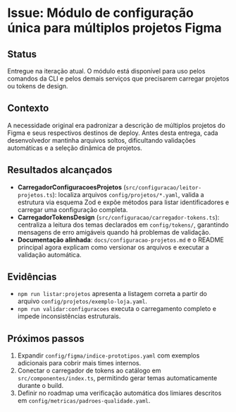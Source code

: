 # Issue: Módulo de configuração única para múltiplos projetos Figma

## Status
Entregue na iteração atual. O módulo está disponível para uso pelos comandos da CLI e pelos demais serviços que precisarem carregar projetos ou tokens de design.

## Contexto
A necessidade original era padronizar a descrição de múltiplos projetos do Figma e seus respectivos destinos de deploy. Antes desta entrega, cada desenvolvedor mantinha arquivos soltos, dificultando validações automáticas e a seleção dinâmica de projetos.

## Resultados alcançados
- **CarregadorConfiguracoesProjetos** (`src/configuracao/leitor-projetos.ts`): localiza arquivos `config/projetos/*.yaml`, valida a estrutura via esquema Zod e expõe métodos para listar identificadores e carregar uma configuração completa.
- **CarregadorTokensDesign** (`src/configuracao/carregador-tokens.ts`): centraliza a leitura dos temas declarados em `config/tokens/`, garantindo mensagens de erro amigáveis quando há problemas de validação.
- **Documentação alinhada**: `docs/configuracao-projetos.md` e o README principal agora explicam como versionar os arquivos e executar a validação automática.

## Evidências
- `npm run listar:projetos` apresenta a listagem correta a partir do arquivo `config/projetos/exemplo-loja.yaml`.
- `npm run validar:configuracoes` executa o carregamento completo e impede inconsistências estruturais.

## Próximos passos
1. Expandir `config/figma/indice-prototipos.yaml` com exemplos adicionais para cobrir mais times internos.
2. Conectar o carregador de tokens ao catálogo em `src/componentes/index.ts`, permitindo gerar temas automaticamente durante o build.
3. Definir no roadmap uma verificação automática dos limiares descritos em `config/metricas/padroes-qualidade.yaml`.
